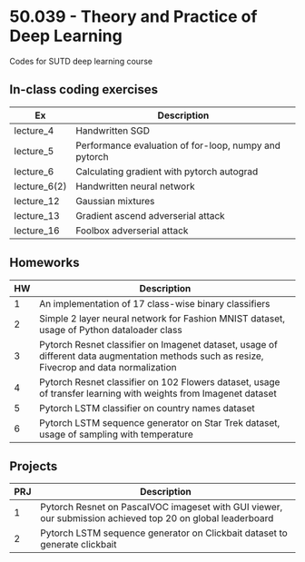 # 50.039 - Theory and Practice of Deep Learning
Codes for SUTD deep learning course

## In-class coding exercises

| Ex  | Description  |
|---|---|
| lecture_4  | Handwritten SGD  |
| lecture_5  | Performance evaluation of for-loop, numpy and pytorch  |
| lecture_6  | Calculating gradient with pytorch autograd  |
| lecture_6(2)  | Handwritten neural network  |
| lecture_12  | Gaussian mixtures  |
| lecture_13  | Gradient ascend adverserial attack  |
| lecture_16  | Foolbox adverserial attack  |

## Homeworks

| HW  | Description  |
|---|---|
| 1  | An implementation of 17 class-wise binary classifiers  |
| 2  | Simple 2 layer neural network for Fashion MNIST dataset, usage of Python dataloader class  |
| 3  | Pytorch Resnet classifier on Imagenet dataset, usage of different data augmentation methods such as resize, Fivecrop and data normalization  |
| 4  | Pytorch Resnet classifier on 102 Flowers dataset, usage of transfer learning with weights from Imagenet dataset |
| 5  | Pytorch LSTM classifier on country names dataset  |
| 6  | Pytorch LSTM sequence generator on Star Trek dataset, usage of sampling with temperature  |

## Projects
| PRJ  | Description  |
|---|---|
| 1  | Pytorch Resnet on PascalVOC imageset with GUI viewer, our submission achieved top 20 on global leaderboard  |
| 2  | Pytorch LSTM sequence generator on Clickbait dataset to generate clickbait  |

